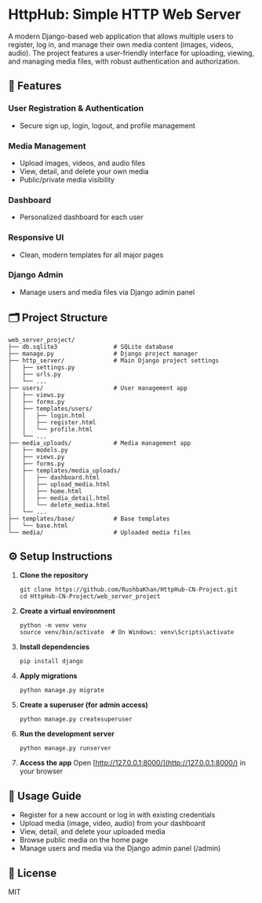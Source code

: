 # HttpHub: Simple HTTP Web Server

A modern Django-based web application that allows multiple users to register, log in, and manage their own media content (images, videos, audio). The project features a user-friendly interface for uploading, viewing, and managing media files, with robust authentication and authorization.

## 🚀 Features

### User Registration & Authentication
- Secure sign up, login, logout, and profile management

### Media Management
- Upload images, videos, and audio files
- View, detail, and delete your own media
- Public/private media visibility

### Dashboard
- Personalized dashboard for each user

### Responsive UI
- Clean, modern templates for all major pages

### Django Admin
- Manage users and media files via Django admin panel

## 🗂️ Project Structure

```
web_server_project/
├── db.sqlite3                # SQLite database
├── manage.py                 # Django project manager
├── http_server/              # Main Django project settings
│   ├── settings.py
│   ├── urls.py
│   └── ...
├── users/                    # User management app
│   ├── views.py
│   ├── forms.py
│   ├── templates/users/
│   │   ├── login.html
│   │   ├── register.html
│   │   └── profile.html
│   └── ...
├── media_uploads/            # Media management app
│   ├── models.py
│   ├── views.py
│   ├── forms.py
│   ├── templates/media_uploads/
│   │   ├── dashboard.html
│   │   ├── upload_media.html
│   │   ├── home.html
│   │   ├── media_detail.html
│   │   └── delete_media.html
│   └── ...
├── templates/base/           # Base templates
│   └── base.html
└── media/                    # Uploaded media files
```

## ⚙️ Setup Instructions

1. **Clone the repository**
   ```
   git clone https://github.com/RushbaKhan/HttpHub-CN-Project.git
   cd HttpHub-CN-Project/web_server_project
   ```

2. **Create a virtual environment**
   ```
   python -m venv venv
   source venv/bin/activate  # On Windows: venv\Scripts\activate
   ```

3. **Install dependencies**
   ```
   pip install django
   ```

4. **Apply migrations**
   ```
   python manage.py migrate
   ```

5. **Create a superuser (for admin access)**
   ```
   python manage.py createsuperuser
   ```

6. **Run the development server**
   ```
   python manage.py runserver
   ```

7. **Access the app**
   Open [http://127.0.0.1:8000/](http://127.0.0.1:8000/) in your browser

## 📝 Usage Guide

- Register for a new account or log in with existing credentials
- Upload media (image, video, audio) from your dashboard
- View, detail, and delete your uploaded media
- Browse public media on the home page
- Manage users and media via the Django admin panel (/admin)

## 📄 License

MIT
